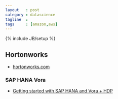 ```yaml
---
layout   : post
category : datascience
tagline  : 
tags     : [amazon,aws]
---
```

{% include JB/setup %}

## Hortonworks

- [hortonworks.com](http://hortonworks.com/)

### SAP HANA Vora

- [Getting started with SAP HANA and Vora + HDP](https://community.hortonworks.com/articles/58427/getting-started-with-sap-hana-and-vora-with-hdp-us.html)
